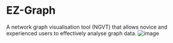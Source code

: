 # EZ-Graph

A network graph visualisation tool (NGVT) that allows novice and experienced users to effectively analyse graph data.
![image](https://github.com/user-attachments/assets/a7844dce-638a-4434-b7b3-fe42d737d603)
